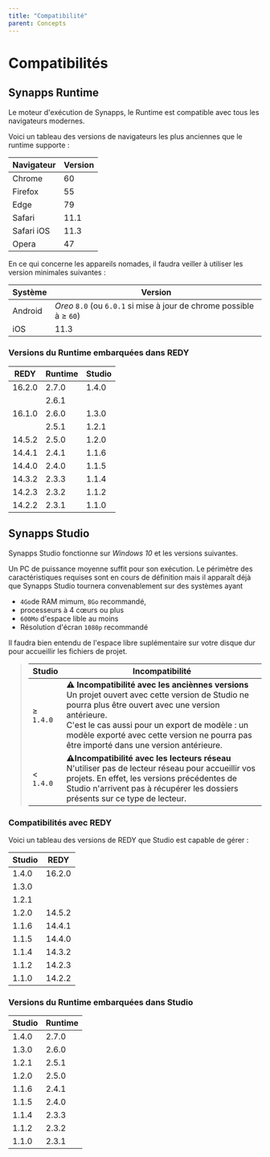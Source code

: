 ```yaml
---
title: "Compatibilité"
parent: Concepts
---
```


# Compatibilités

## Synapps Runtime

Le moteur d'exécution de Synapps, le Runtime est compatible avec tous les navigateurs modernes.

Voici un tableau des versions de navigateurs les plus anciennes que le runtime supporte :

| Navigateur | Version |
|----------- |---------|
| Chrome     | 60      |
| Firefox    | 55      |
| Edge       | 79      |
| Safari     | 11.1    |
| Safari iOS | 11.3    |
| Opera      | 47      |

En ce qui concerne les appareils nomades, il faudra veiller à utiliser les version minimales suivantes :

| Système    | Version |
|------------|---------|
| Android    | *Oreo* `8.0` (ou `6.0.1` si mise à jour de chrome possible à ≥ `60`) |
| iOS        | 11.3    |


### Versions du Runtime embarquées dans REDY

| REDY   | Runtime | Studio |
|--------|---------|--------|
| 16.2.0 | 2.7.0   | 1.4.0  |
|        | 2.6.1   |        |
| 16.1.0 | 2.6.0   | 1.3.0  |
|        | 2.5.1   | 1.2.1  |
| 14.5.2 | 2.5.0   | 1.2.0  |
| 14.4.1 | 2.4.1   | 1.1.6  |
| 14.4.0 | 2.4.0   | 1.1.5  |
| 14.3.2 | 2.3.3   | 1.1.4  |
| 14.2.3 | 2.3.2   | 1.1.2  |
| 14.2.2 | 2.3.1   | 1.1.0  |

## Synapps Studio

Synapps Studio fonctionne sur *Windows 10* et les versions suivantes.

Un PC de puissance moyenne suffit pour son exécution. Le périmètre des caractéristiques requises sont en cours de définition mais il apparaît déjà que Synapps Studio tournera convenablement sur des systèmes ayant
- `4Go`de RAM mimum, `8Go` recommandé,
- processeurs à 4 cœurs ou plus
- `600Mo` d'espace lible au moins
- Résolution d'écran `1080p` recommandé

Il faudra bien entendu de l'espace libre suplémentaire sur votre disque dur pour accueillir les fichiers de projet.

> | Studio     | Incompatibilité |
> |------------|-----------------|
> | ≥ `1.4.0`  | **⚠️ Incompatibilité avec les anciènnes versions**<br>Un projet ouvert avec cette version de Studio ne pourra plus être ouvert avec une version antérieure.<br>C'est le cas aussi pour un export de modèle : un modèle exporté avec cette version ne pourra pas être importé dans une version antérieure. |
> | < `1.4.0` | **⚠️Incompatibilité avec les lecteurs réseau**<br> N'utiliser pas de lecteur réseau pour accueillir vos projets. En effet, les versions précédentes de Studio n'arrivent pas à récupérer les dossiers présents sur ce type de lecteur. |

### Compatibilités avec REDY

Voici un tableau des versions de REDY que Studio est capable de gérer :

| Studio | REDY   |
|--------|--------|
| 1.4.0  | 16.2.0 |
| 1.3.0  |        |
| 1.2.1  |        |
| 1.2.0  | 14.5.2 |
| 1.1.6  | 14.4.1 |
| 1.1.5  | 14.4.0 |
| 1.1.4  | 14.3.2 |
| 1.1.2  | 14.2.3 |
| 1.1.0  | 14.2.2 |


### Versions du Runtime embarquées dans Studio

| Studio | Runtime |
|--------|---------|
| 1.4.0  | 2.7.0   |
| 1.3.0  | 2.6.0   |
| 1.2.1  | 2.5.1   |
| 1.2.0  | 2.5.0   |
| 1.1.6  | 2.4.1   |
| 1.1.5  | 2.4.0   |
| 1.1.4  | 2.3.3   |
| 1.1.2  | 2.3.2   |
| 1.1.0  | 2.3.1   |
